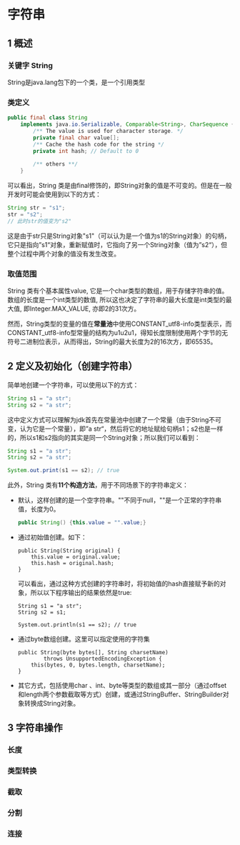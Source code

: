 # 字符串

## 1 概述

### 关键字 String

String是java.lang包下的一个类，是一个引用类型

### 类定义

```java
public final class String
    implements java.io.Serializable, Comparable<String>, CharSequence {
        /** The value is used for character storage. */    
	    private final char value[];
    	/** Cache the hash code for the string */
    	private int hash; // Default to 0
    
    	/** others **/
    }
```

可以看出，String 类是由final修饰的，即String对象的值是不可变的。但是在一般开发时可能会使用到以下的方式：

```java
String str = "s1";
str = "s2";
// 此时str的值变为"s2"
```

这是由于str只是String对象"s1"（可以认为是一个值为s1的String对象）的句柄，它只是指向”s1“对象，重新赋值时，它指向了另一个String对象（值为”s2“），但整个过程中两个对象的值没有发生改变。

### 取值范围

String 类有个基本属性value, 它是一个char类型的数组，用于存储字符串的值。数组的长度是一个int类型的数值, 所以这也决定了字符串的最大长度是int类型的最大值, 即Integer.MAX_VALUE, 亦即2的31次方。

然而，String类型的变量的值在**常量池**中使用CONSTANT_utf8-info类型表示，而CONSTANT_utf8-info型常量的结构为u1u2u1，得知长度限制使用两个字节的无符号二进制位表示，从而得出，String的最大长度为2的16次方，即65535。

## 2 定义及初始化（创建字符串）

简单地创建一个字符串，可以使用以下的方式：

```java
String s1 = "a str";
String s2 = "a str";
```

这中定义方式可以理解为jdk首先在常量池中创建了一个常量（由于String不可变，认为它是一个常量），即”a str“，然后将它的地址赋给句柄s1；s2也是一样的，所以s1和s2指向的其实是同一个String对象；所以我们可以看到：

```java
String s1 = "a str";
String s2 = "a str";

System.out.print(s1 == s2); // true
```

此外，String 类有**11个构造方法**，用于不同场景下的字符串定义：

- 默认，这样创建的是一个空字符串。""不同于null，""是一个正常的字符串值，长度为0。

  ```java
  public String() {this.value = "".value;}
  ```

- 通过初始值创建。如下：

  ```
  public String(String original) {
      this.value = original.value;
      this.hash = original.hash;
  }
  ```

  可以看出，通过这种方式创建的字符串时，将初始值的hash直接赋予新的对象，所以以下程序输出的结果依然是true:

  ```
  String s1 = "a str";
  String s2 = s1;
  
  System.out.println(s1 == s2); // true
  ```

- 通过byte数组创建。这里可以指定使用的字符集

  ```
  public String(byte bytes[], String charsetName)
          throws UnsupportedEncodingException {
      this(bytes, 0, bytes.length, charsetName);
  }
  ```

- 其它方式，包括使用char 、int、byte等类型的数组或其一部分（通过offset和length两个参数截取等方式）创建，或通过StringBuffer、StringBuilder对象转换成String对象。

## 3 字符串操作

### 长度

### 类型转换

### 截取

### 分割

### 连接



